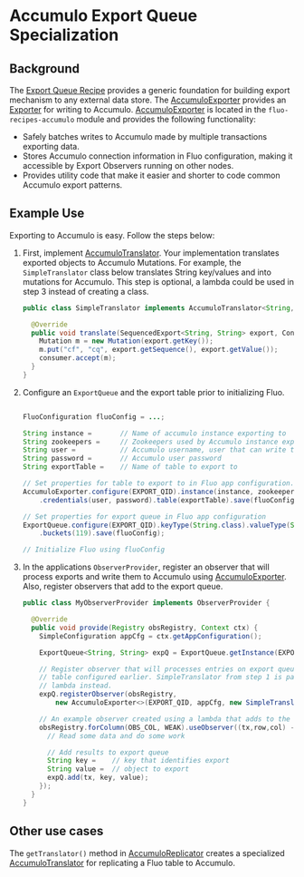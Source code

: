 <!--
Licensed to the Apache Software Foundation (ASF) under one or more
contributor license agreements.  See the NOTICE file distributed with
this work for additional information regarding copyright ownership.
The ASF licenses this file to You under the Apache License, Version 2.0
(the "License"); you may not use this file except in compliance with
the License.  You may obtain a copy of the License at

    http://www.apache.org/licenses/LICENSE-2.0

Unless required by applicable law or agreed to in writing, software
distributed under the License is distributed on an "AS IS" BASIS,
WITHOUT WARRANTIES OR CONDITIONS OF ANY KIND, either express or implied.
See the License for the specific language governing permissions and
limitations under the License.
-->
# Accumulo Export Queue Specialization

## Background

The [Export Queue Recipe][1] provides a generic foundation for building export mechanism to any
external data store. The [AccumuloExporter] provides an [Exporter] for writing to
Accumulo. [AccumuloExporter] is located in the `fluo-recipes-accumulo` module and provides the
following functionality:

 * Safely batches writes to Accumulo made by multiple transactions exporting data.
 * Stores Accumulo connection information in Fluo configuration, making it accessible by Export
   Observers running on other nodes.
 * Provides utility code that make it easier and shorter to code common Accumulo export patterns.

## Example Use

Exporting to Accumulo is easy. Follow the steps below:

1. First, implement [AccumuloTranslator].  Your implementation translates exported
   objects to Accumulo Mutations. For example, the `SimpleTranslator` class below translates String
   key/values and into mutations for Accumulo.  This step is optional, a lambda could
   be used in step 3 instead of creating a class.

    ```java
    public class SimpleTranslator implements AccumuloTranslator<String,String> {

      @Override
      public void translate(SequencedExport<String, String> export, Consumer<Mutation> consumer) {
        Mutation m = new Mutation(export.getKey());
        m.put("cf", "cq", export.getSequence(), export.getValue());
        consumer.accept(m);
      }
    }

    ```

2. Configure an `ExportQueue` and the export table prior to initializing Fluo.

    ```java

    FluoConfiguration fluoConfig = ...;

    String instance =       // Name of accumulo instance exporting to
    String zookeepers =     // Zookeepers used by Accumulo instance exporting to
    String user =           // Accumulo username, user that can write to exportTable
    String password =       // Accumulo user password
    String exportTable =    // Name of table to export to

    // Set properties for table to export to in Fluo app configuration.
    AccumuloExporter.configure(EXPORT_QID).instance(instance, zookeepers)
        .credentials(user, password).table(exportTable).save(fluoConfig);

    // Set properties for export queue in Fluo app configuration
    ExportQueue.configure(EXPORT_QID).keyType(String.class).valueType(String.class)
        .buckets(119).save(fluoConfig);

    // Initialize Fluo using fluoConfig
    ```

3.  In the applications `ObserverProvider`, register an observer that will process exports and write
    them to Accumulo using [AccumuloExporter].  Also, register observers that add to the export
    queue.

    ```java
    public class MyObserverProvider implements ObserverProvider {

      @Override
      public void provide(Registry obsRegistry, Context ctx) {
        SimpleConfiguration appCfg = ctx.getAppConfiguration();

        ExportQueue<String, String> expQ = ExportQueue.getInstance(EXPORT_QID, appCfg);

        // Register observer that will processes entries on export queue and write them to the Accumulo
        // table configured earlier. SimpleTranslator from step 1 is passed here, could have used a
        // lambda instead.
        expQ.registerObserver(obsRegistry,
            new AccumuloExporter<>(EXPORT_QID, appCfg, new SimpleTranslator()));

        // An example observer created using a lambda that adds to the export queue.
        obsRegistry.forColumn(OBS_COL, WEAK).useObserver((tx,row,col) -> {
          // Read some data and do some work

          // Add results to export queue
          String key =    // key that identifies export
          String value =  // object to export
          expQ.add(tx, key, value);
        });
      }
    }
    ```

## Other use cases

The `getTranslator()` method in [AccumuloReplicator] creates a specialized [AccumuloTranslator] for replicating a Fluo table to Accumulo.

[1]: export-queue.md
[Exporter]: ../modules/core/src/main/java/org/apache/fluo/recipes/core/export/function/Exporter.java
[AccumuloExporter]: ../modules/accumulo/src/main/java/org/apache/fluo/recipes/accumulo/export/function/AccumuloExporter.java
[AccumuloTranslator]: ../modules/accumulo/src/main/java/org/apache/fluo/recipes/accumulo/export/function/AccumuloTranslator.java
[AccumuloReplicator]: ../modules/accumulo/src/main/java/org/apache/fluo/recipes/accumulo/export/AccumuloReplicator.java


